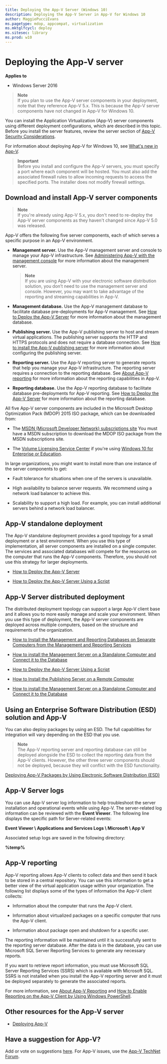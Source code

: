```yaml
---
title: Deploying the App-V Server (Windows 10)
description: Deploying the App-V Server in App-V for Windows 10
author: MaggiePucciEvans
ms.pagetype: mdop, appcompat, virtualization
ms.mktglfcycl: deploy
ms.sitesec: library
ms.prod: w10
---
```


# Deploying the App-V server

**Applies to**
-   Windows Server 2016

>**Note**<br>If you plan to use the App-V server components in your deployment, note that they reference App-V 5.x. This is because the App-V server components have not changed in App-V for Windows 10. 

You can install the Application Virtualization (App-V) server components using different deployment configurations, which are described in this topic. Before you install the server features, review the server section of [App-V Security Considerations](appv-security-considerations.md). 

For information about deploying App-V for Windows 10, see [What's new in App-V](appv-about-appv.md).

>**Important**<br>Before you install and configure the App-V servers, you must specify a port where each component will be hosted. You must also add the associated firewall rules to allow incoming requests to access the specified ports. The installer does not modify firewall settings.

## Download and install App-V server components

>**Note**<br>
If you're already using App-V 5.x, you don't need to re-deploy the App-V server components as they haven't changed since App-V 5.0 was released.

App-V offers the following five server components, each of which serves a specific purpose in an App-V environment. 

- **Management server.** Use the App-V management server and console to manage your App-V infrastructure. See [Administering App-V with the management console](appv-administering-virtual-applications-with-the-management-console.md) for more information about the management server.

    >**Note**<br>If you are using App-V with your electronic software distribution solution, you don’t need to use the management server and console. However, you may want to take advantage of the reporting and streaming capabilities in App-V.
    
- **Management database.** Use the App-V management database to facilitate database pre-deployments for App-V management. See [How to Deploy the App-V Server](appv-deploy-the-appv-server.md) for more information about the management database.
 
- **Publishing server.** Use the App-V publishing server to host and stream virtual applications. The publishing server supports the HTTP and HTTPS protocols and does not require a database connection. See [How to install the App-V publishing server](appv-install-the-publishing-server-on-a-remote-computer.md) for more information about configuring the publishing server.

- **Reporting server.** Use the App-V reporting server to generate reports that help you manage your App-V infrastructure. The reporting server requires a connection to the reporting database. See [About App-V reporting](appv-reporting.md) for more information about the reporting capabilities in App-V.

- **Reporting database.** Use the App-V reporting database to facilitate database pre-deployments for App-V reporting. See [How to Deploy the App-V Server](appv-deploy-the-appv-server.md) for more information about the reporting database.

All five App-V server components are included in the Microsoft Desktop Optimization Pack (MDOP) 2015 ISO package, which can be downloaded from:

-   The [MSDN (Microsoft Developer Network) subscriptions site](https://msdn.microsoft.com/en-us/subscriptions/downloads/default.aspx#FileId=65215) You must have a MSDN subscription to download the MDOP ISO package from the MSDN subscriptions site.

-   The [Volume Licensing Service Center](https://www.microsoft.com/en-us/licensing/default.aspx) if you're using [Windows 10 for Enterprise or Education](https://www.microsoft.com/en-us/WindowsForBusiness/windows-product-home).

In large organizations, you might want to install more than one instance of the server components to get:

- Fault tolerance for situations when one of the servers is unavailable.

- High availability to balance server requests. We recommend using a network load balancer to achieve this.

- Scalability to support a high load. For example, you can install additional servers behind a network load balancer.

## App-V standalone deployment
The App-V standalone deployment provides a good topology for a small deployment or a test environment. When you use this type of implementation, all server components are installed on a single computer. The services and associated databases will compete for the resources on the computer that runs the App-V components. Therefore, you should not use this strategy for larger deployments.

- [How to Deploy the App-V Server](appv-deploy-the-appv-server.md)

- [How to Deploy the App-V Server Using a Script](appv-deploy-the-appv-server-with-a-script.md)

##  App-V Server distributed deployment
The distributed deployment topology can support a large App-V client base and it allows you to more easily manage and scale your environment. When you use this type of deployment, the App-V server components are deployed across multiple computers, based on the structure and requirements of the organization.

- [How to Install the Management and Reporting Databases on Separate Computers from the Management and Reporting Services](appv-install-the-management-and-reporting-databases-on-separate-computers.md)

- [How to install the Management Server on a Standalone Computer and Connect it to the Database](appv-install-the-management-server-on-a-standalone-computer.md)

- [How to Deploy the App-V Server Using a Script](appv-deploy-the-appv-server-with-a-script.md)

- [How to Install the Publishing Server on a Remote Computer](appv-install-the-publishing-server-on-a-remote-computer.md)

- [How to install the Management Server on a Standalone Computer and Connect it to the Database](appv-install-the-management-server-on-a-standalone-computer.md)

## Using an Enterprise Software Distribution (ESD) solution and App-V
You can also deploy packages by using an ESD. The full capabilities for integration will vary depending on the ESD that you use.

>**Note**<br>The App-V reporting server and reporting database can still be deployed alongside the ESD to collect the reporting data from the App-V clients. However, the other three server components should not be deployed, because they will conflict with the ESD functionality.

[Deploying App-V Packages by Using Electronic Software Distribution (ESD)](appv-deploying-packages-with-electronic-software-distribution-solutions.md)

## App-V Server logs
You can use App-V server log information to help troubleshoot the server installation and operational events while using App-V. The server-related log information can be reviewed with the **Event Viewer**. The following line displays the specific path for Server-related events:

**Event Viewer \\ Applications and Services Logs \\ Microsoft \\ App V**

Associated setup logs are saved in the following directory:

**%temp%**

## App-V reporting
App-V reporting allows App-V clients to collect data and then send it back to be stored in a central repository. You can use this information to get a better view of the virtual application usage within your organization. The following list displays some of the types of information the App-V client collects:

-   Information about the computer that runs the App-V client.

-   Information about virtualized packages on a specific computer that runs the App-V client.

-   Information about package open and shutdown for a specific user.

The reporting information will be maintained until it is successfully sent to the reporting server database. After the data is in the database, you can use Microsoft SQL Server Reporting Services to generate any necessary reports.

If you want to retrieve report information, you must use Microsoft SQL Server Reporting Services (SSRS) which is available with Microsoft SQL. SSRS is not installed when you install the App-V reporting server and it must be deployed separately to generate the associated reports.

For more information, see [About App-V Reporting](appv-reporting.md) and [How to Enable Reporting on the App-V Client by Using Windows PowerShell](appv-enable-reporting-on-the-appv-client-with-powershell.md).

## Other resources for the App-V server
- [Deploying App-V](appv-deploying-appv.md)

## Have a suggestion for App-V?
Add or vote on suggestions [here](http://appv.uservoice.com/forums/280448-microsoft-application-virtualization). For App-V issues, use the [App-V TechNet Forum](https://social.technet.microsoft.com/Forums/en-US/home?forum=mdopappv).